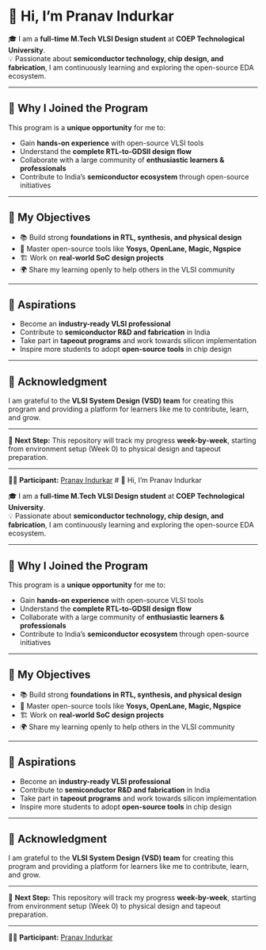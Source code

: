 # 👋 Hi, I’m Pranav Indurkar  

🎓 I am a **full-time M.Tech VLSI Design student** at **COEP Technological University**.  
💡 Passionate about **semiconductor technology, chip design, and fabrication**, I am continuously learning and exploring the open-source EDA ecosystem.  

---

## 🚀 Why I Joined the Program  

This program is a **unique opportunity** for me to:  

- Gain **hands-on experience** with open-source VLSI tools  
- Understand the **complete RTL-to-GDSII design flow**  
- Collaborate with a large community of **enthusiastic learners & professionals**  
- Contribute to India’s **semiconductor ecosystem** through open-source initiatives  

---

## 🎯 My Objectives  

- 📚 Build strong **foundations in RTL, synthesis, and physical design**  
- 🔧 Master open-source tools like **Yosys, OpenLane, Magic, Ngspice**  
- 🏗️ Work on **real-world SoC design projects**  
- 🌍 Share my learning openly to help others in the VLSI community  

---

## 🌟 Aspirations  

- Become an **industry-ready VLSI professional**  
- Contribute to **semiconductor R&D and fabrication** in India  
- Take part in **tapeout programs** and work towards silicon implementation  
- Inspire more students to adopt **open-source tools** in chip design  

---

## 🙏 Acknowledgment  

I am grateful to the **VLSI System Design (VSD) team** for creating this program and providing a platform for learners like me to contribute, learn, and grow.  

---

📌 **Next Step:** This repository will track my progress **week-by-week**, starting from environment setup (Week 0) to physical design and tapeout preparation.  

---

👨‍💻 **Participant:** [Pranav Indurkar](https://github.com/PiPranav111)  # 👋 Hi, I’m Pranav Indurkar  

🎓 I am a **full-time M.Tech VLSI Design student** at **COEP Technological University**.  
💡 Passionate about **semiconductor technology, chip design, and fabrication**, I am continuously learning and exploring the open-source EDA ecosystem.  

---

## 🚀 Why I Joined the Program  

This program is a **unique opportunity** for me to:  

- Gain **hands-on experience** with open-source VLSI tools  
- Understand the **complete RTL-to-GDSII design flow**  
- Collaborate with a large community of **enthusiastic learners & professionals**  
- Contribute to India’s **semiconductor ecosystem** through open-source initiatives  

---

## 🎯 My Objectives  

- 📚 Build strong **foundations in RTL, synthesis, and physical design**  
- 🔧 Master open-source tools like **Yosys, OpenLane, Magic, Ngspice**  
- 🏗️ Work on **real-world SoC design projects**  
- 🌍 Share my learning openly to help others in the VLSI community  

---

## 🌟 Aspirations  

- Become an **industry-ready VLSI professional**  
- Contribute to **semiconductor R&D and fabrication** in India  
- Take part in **tapeout programs** and work towards silicon implementation  
- Inspire more students to adopt **open-source tools** in chip design  

---

## 🙏 Acknowledgment  

I am grateful to the **VLSI System Design (VSD) team** for creating this program and providing a platform for learners like me to contribute, learn, and grow.  

---

📌 **Next Step:** This repository will track my progress **week-by-week**, starting from environment setup (Week 0) to physical design and tapeout preparation.  

---

👨‍💻 **Participant:** [Pranav Indurkar](www.linkedin.com/in/pranav-indurkar213)
